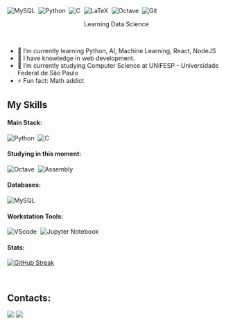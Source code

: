 <!---
<img align="center" style="margin-bottom:100px" width=100% src="assets/cover_cropped.png" />
&nbsp;
-->

![MySQL](https://img.shields.io/badge/mysql-%2300f.svg?style=for-the-badge&logo=mysql&logoColor=white)&nbsp;
![Python](https://img.shields.io/badge/python-3670A0?style=for-the-badge&logo=python&logoColor=ffdd54)&nbsp;
![C](https://img.shields.io/badge/c-%2300599C.svg?style=for-the-badge&logo=c&logoColor=white)&nbsp;
![LaTeX](https://img.shields.io/badge/latex-%23008080.svg?style=for-the-badge&logo=latex&logoColor=white)&nbsp;
![Octave](https://img.shields.io/badge/OCTAVE-darkblue?style=for-the-badge&logo=octave&logoColor=fcd683)&nbsp;
![Git](https://img.shields.io/badge/GIT-E44C30?style=for-the-badge&logo=git&logoColor=white)&nbsp;

<p align="center">Learning Data Science</p>&nbsp;

- 🌱 I’m currently learning Python, AI, Machine Learning, React, NodeJS &nbsp;
- 🌱 I have knowledge in web development.
- 🏰 I’m currently studying Computer Science at UNIFESP - Universidade Federal de São Paulo &nbsp;
- ⚡ Fun fact: Math addict&nbsp;
 &nbsp;
 &nbsp;



## My Skills

#### Main Stack:

![Python](https://img.shields.io/badge/python-3670A0?style=for-the-badge&logo=python&logoColor=ffdd54)&nbsp;
![C](https://img.shields.io/badge/c-%2300599C.svg?style=for-the-badge&logo=c&logoColor=white)&nbsp;

<!---
<img src="assets/side_compressed.png" min-width="400px" max-width="400px" width="400px" align="right" alt="Computador iuriCode">
-->


#### Studying in this moment:

![Octave](https://img.shields.io/badge/OCTAVE-darkblue?style=for-the-badge&logo=octave&logoColor=fcd683)&nbsp;
![Assembly](https://img.shields.io/badge/_-ASM-6E4C13.svg?style=for-the-badge)

#### Databases:

![MySQL](https://img.shields.io/badge/MySQL-005C84?style=for-the-badge&logo=mysql&logoColor=white)&nbsp;

#### Workstation Tools:

![VScode](https://img.shields.io/badge/vscode-4285F4?style=for-the-badge&logo=vscode&logoColor=white)&nbsp;
![Jupyter Notebook](https://img.shields.io/badge/jupyter-%23FA0F00.svg?style=for-the-badge&logo=jupyter&logoColor=white)

#### Stats:
[![GitHub Streak](https://github-readme-streak-stats-salesp07.vercel.app?user=Jvfc745&theme=green-nur&hide_border=true&border=297F51&background=45%2C000000%2C021A10&stroke=0AEBA6)](https://git.io/streak-stats)


&nbsp;
&nbsp;

## Contacts:

<div> 
<a href = "mailto:joaocolombini.jvfc@gmail.com"> <img src="https://img.shields.io/badge/-Gmail-%23333?style=for-the-badge&logo=gmail&logoColor=white" target="_blank"></a>
<a href="#" target="_blank"><img src="https://img.shields.io/badge/-Medium-%23000000?style=for-the-badge&logo=medium&logoColor=white"  target="_blank"></a> 
</div>&nbsp;&nbsp;
 

  
<!---
<img width=100% src="https://capsule-render.vercel.app/api?type=waving&color=fb5607&height=120&section=footer"/>
-->
